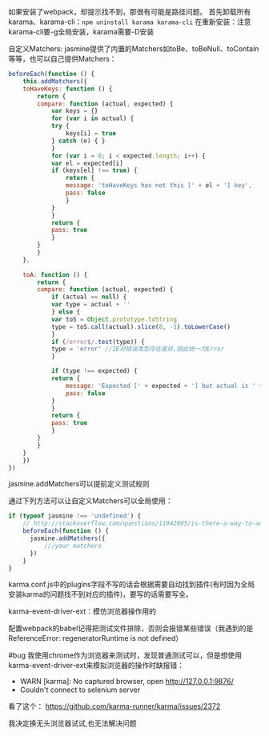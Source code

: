 如果安装了webpack，却提示找不到，那很有可能是路径问题。
首先卸载所有karama、karama-cli：```npm uninstall karama karama-cli```
在重新安装：注意karama-cli要-g全局安装，karama需要-D安装

自定义Matchers:
jasmine提供了内置的Matchers如toBe、toBeNull、toContain等等，也可以自己提供Matchers：
```js
beforeEach(function () {
    this.addMatchers({
    toHaveKeys: function () {
        return {
        compare: function (actual, expected) {
            var keys = {}
            for (var i in actual) {
            try {
                keys[i] = true
            } catch (e) { }
            }
            for (var i = 0; i < expected.length; i++) {
            var el = expected[i]
            if (keys[el] !== true) {
                return {
                message: 'toHaveKeys has not this [' + el + '] key',
                pass: false
                }
            }
            }
            return {
            pass: true
            }
        }
        }
    },
    
    toA: function () {
        return {
        compare: function (actual, expected) {
            if (actual == null) {
            var type = actual + ''
            } else {
            var toS = Object.prototype.toString
            type = toS.call(actual).slice(8, -1).toLowerCase()
            }
            if (/error$/.test(type)) {
            type = 'error' //IE对错误类型存在差异,因此统一为Error
            }

            if (type !== expected) {
            return {
                message: 'Expected [' + expected + '] but actual is ' + type + '!',
                pass: false
            }
            }
            return {
            pass: true
            }
        }
        }
    }
    })
})
```
jasmine.addMatchers可以提前定义测试规则

通过下列方法可以让自定义Matchers可以全局使用：
```js
if (typeof jasmine !== 'undefined') {
    // http://stackoverflow.com/questions/11942085/is-there-a-way-to-add-a-jasmine-matcher-to-the-whole-environment
    beforeEach(function () {
      jasmine.addMatchers({
          ///your matchers
      })
    }
}
```

karma.conf.js中的plugins字段不写的话会根据需要自动找到插件(有时因为全局安装karma的问题找不到对应的插件)，要写的话需要写全。

karma-event-driver-ext：模仿浏览器操作用的

配置webpack的babel记得把测试文件排除，否则会报错某些错误（我遇到的是ReferenceError: regeneratorRuntime is not defined）

#bug
我使用chrome作为浏览器来测试时，发现普通测试可以，但是想使用karma-event-driver-ext来模拟浏览器的操作时缺报错：
- WARN [karma]: No captured browser, open http://127.0.0.1:9876/
- Couldn't connect to selenium server

看了这个：
https://github.com/karma-runner/karma/issues/2372

我决定换无头浏览器试试,也无法解决问题